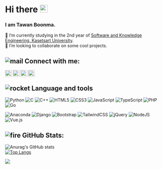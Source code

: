 # Hi there <img src="https://media.giphy.com/media/hvRJCLFzcasrR4ia7z/giphy.gif" width="25px">
### I am Tawan Boonma.    
🌱 I’m currently studying in the 2nd year of [Software and Knowledge Engineering, Kasetsart University](http://iup.eng.ku.ac.th/index.php/en/study-programs/software-and-knowledge-engineering.html).    
💞️ I’m looking to collaborate on some cool projects.

## ![mail](https://user-images.githubusercontent.com/63687258/147871787-746e2191-0322-4ef5-add2-bb253bbe3a51.gif) Connect with me:

[<img align="left" alt="vibhorchaudhary | LinkedIn" width="22px" src="https://cdn.jsdelivr.net/npm/simple-icons@v3/icons/linkedin.svg" />][linkedin]
[<img align="left" alt="vibhorchaudhary | GitHub" width="22px" src="https://cdn.jsdelivr.net/npm/simple-icons@v3/icons/github.svg" />][github]
[<img align="left" alt="vibhorchaudhary | Instagram" width="22px" src="https://cdn.jsdelivr.net/npm/simple-icons@v3/icons/instagram.svg" />][instagram]
[<img align="left" alt="vibhorchaudhary | Facebook" width="22px" src="https://cdn.jsdelivr.net/npm/simple-icons@v3/icons/facebook.svg" />][facebook]

<br />

## ![rocket](https://user-images.githubusercontent.com/63687258/147871609-09926a9a-806f-4c86-8b7f-cb05d1df4bd4.gif) Language and tools

![Python](https://img.shields.io/badge/python-3670A0?style=for-the-badge&logo=python&logoColor=ffdd54)
![C](https://img.shields.io/badge/c-%2300599C.svg?style=for-the-badge&logo=c&logoColor=white)
![C++](https://img.shields.io/badge/c++-%2300599C.svg?style=for-the-badge&logo=c%2B%2B&logoColor=white)
![HTML5](https://img.shields.io/badge/html5-%23E34F26.svg?style=for-the-badge&logo=html5&logoColor=white)
![CSS3](https://img.shields.io/badge/css3-%231572B6.svg?style=for-the-badge&logo=css3&logoColor=white)
![JavaScript](https://img.shields.io/badge/javascript-%23323330.svg?style=for-the-badge&logo=javascript&logoColor=%23F7DF1E)
![TypeScript](https://img.shields.io/badge/typescript-%23007ACC.svg?style=for-the-badge&logo=typescript&logoColor=white)
![PHP](https://img.shields.io/badge/php-%23777BB4.svg?style=for-the-badge&logo=php&logoColor=white)
![Go](https://img.shields.io/badge/go-%2300ADD8.svg?style=for-the-badge&logo=go&logoColor=white)

![Anaconda](https://img.shields.io/badge/Anaconda-%2344A833.svg?style=for-the-badge&logo=anaconda&logoColor=white)
![Django](https://img.shields.io/badge/django-%23092E20.svg?style=for-the-badge&logo=django&logoColor=white)
![Bootstrap](https://img.shields.io/badge/bootstrap-%23563D7C.svg?style=for-the-badge&logo=bootstrap&logoColor=white)
![TailwindCSS](https://img.shields.io/badge/tailwindcss-%2338B2AC.svg?style=for-the-badge&logo=tailwind-css&logoColor=white)
![jQuery](https://img.shields.io/badge/jquery-%230769AD.svg?style=for-the-badge&logo=jquery&logoColor=white)
![NodeJS](https://img.shields.io/badge/node.js-6DA55F?style=for-the-badge&logo=node.js&logoColor=white)
![Vue.js](https://img.shields.io/badge/vuejs-%2335495e.svg?style=for-the-badge&logo=vuedotjs&logoColor=%234FC08D)

## ![fire](https://user-images.githubusercontent.com/63687258/147871849-d47ddd17-bd94-4e65-a92f-59949317d942.gif) GitHub Stats:

![Anurag's GitHub stats](https://github-readme-stats.vercel.app/api?username=tboonma&show_icons=true&theme=algolia&hide=stars&count_private=true)    
[![Top Langs](https://github-readme-stats.vercel.app/api/top-langs/?username=tboonma&layout=compact&count_private=true)](https://github.com/anuraghazra/github-readme-stats)

![](https://komarev.com/ghpvc/?username=tboonma&style=flat-square)

[linkedin]: https://www.linkedin.com/in/tboonma/
[instagram]: https://www.instagram.com/tboonma_/
[facebook]: https://www.facebook.com/tboonmaeiei
[github]: https://github.com/tboonma
<!---
- 👋 Hi, I’m @tboonma
- 👀 I’m interested in ...
- 
- 
- 📫 How to reach me ...
--->

<!---
tboonma/tboonma is a ✨ special ✨ repository because its `README.md` (this file) appears on your GitHub profile.
You can click the Preview link to take a look at your changes.
--->
